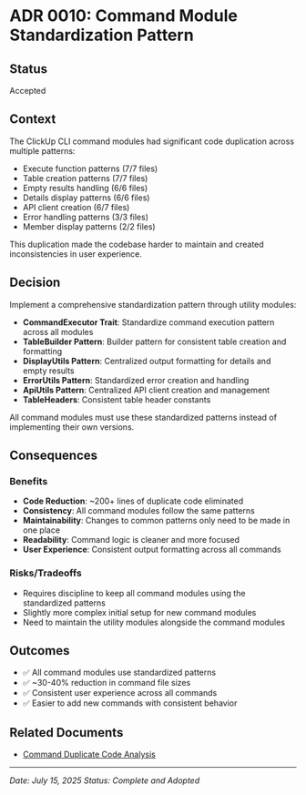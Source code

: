 # ADR 0010: Command Module Standardization Pattern

## Status
Accepted

## Context

The ClickUp CLI command modules had significant code duplication across multiple patterns:
- Execute function patterns (7/7 files)
- Table creation patterns (7/7 files)
- Empty results handling (6/6 files)
- Details display patterns (6/6 files)
- API client creation (6/7 files)
- Error handling patterns (3/3 files)
- Member display patterns (2/2 files)

This duplication made the codebase harder to maintain and created inconsistencies in user experience.

## Decision

Implement a comprehensive standardization pattern through utility modules:

- **CommandExecutor Trait**: Standardize command execution pattern across all modules
- **TableBuilder Pattern**: Builder pattern for consistent table creation and formatting
- **DisplayUtils Pattern**: Centralized output formatting for details and empty results
- **ErrorUtils Pattern**: Standardized error creation and handling
- **ApiUtils Pattern**: Centralized API client creation and management
- **TableHeaders**: Consistent table header constants

All command modules must use these standardized patterns instead of implementing their own versions.

## Consequences

### Benefits
- **Code Reduction**: ~200+ lines of duplicate code eliminated
- **Consistency**: All command modules follow the same patterns
- **Maintainability**: Changes to common patterns only need to be made in one place
- **Readability**: Command logic is cleaner and more focused
- **User Experience**: Consistent output formatting across all commands

### Risks/Tradeoffs
- Requires discipline to keep all command modules using the standardized patterns
- Slightly more complex initial setup for new command modules
- Need to maintain the utility modules alongside the command modules

## Outcomes
- ✅ All command modules use standardized patterns
- ✅ ~30-40% reduction in command file sizes
- ✅ Consistent user experience across all commands
- ✅ Easier to add new commands with consistent behavior

## Related Documents
- [Command Duplicate Code Analysis](../archived/COMMAND_DUPLICATE_CODE_ANALYSIS.md)

---

*Date: July 15, 2025*
*Status: Complete and Adopted* 